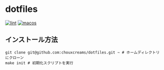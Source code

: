 # dotfiles

[![lint](https://github.com/chouxcreams/dotfiles/actions/workflows/lint.yml/badge.svg)](https://github.com/chouxcreams/dotfiles/actions/workflows/lint.yml)
[![macos](https://github.com/chouxcreams/dotfiles/actions/workflows/macos.yml/badge.svg)](https://github.com/chouxcreams/dotfiles/actions/workflows/macos.yml)

## インストール方法

``` shell
git clone git@github.com:chouxcreams/dotfiles.git ~ # ホームディレクトリにクローン
make init # 初期化スクリプトを実行
```
